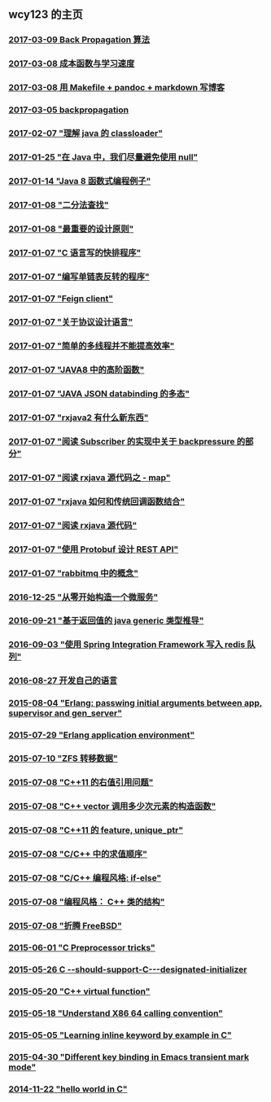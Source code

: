## wcy123 的主页 
<h3><a href="blog/2017-03-09-Back-Propagation-算法的向量表示.html">2017-03-09 Back Propagation 算法</a></h3>
<h3><a href="blog/2017-03-08-cros-entroy-成本函数.html">2017-03-08 成本函数与学习速度</a></h3>
<h3><a href="blog/2017-03-08-用-markdown-写笔记.html">2017-03-08 用 Makefile + pandoc + markdown 写博客</a></h3>
<h3><a href="blog/2017-03-05-backpropagation.html">2017-03-05 backpropagation</a></h3>
<h3><a href="blog/2017-02-07-理解-java-的-classloader.html">2017-02-07 "理解 java 的 classloader"</a></h3>
<h3><a href="blog/2017-01-25-在-Java-中，我们尽量避免使用-null.html">2017-01-25 "在 Java 中，我们尽量避免使用 null"</a></h3>
<h3><a href="blog/2017-01-14-Java---函数式编程例子.html">2017-01-14 "Java 8 函数式编程例子"</a></h3>
<h3><a href="blog/2017-01-08-二分法查找.html">2017-01-08 "二分法查找"</a></h3>
<h3><a href="blog/2017-01-08-最重要的设计原则.html">2017-01-08 "最重要的设计原则"</a></h3>
<h3><a href="blog/2017-01-07-C-语言写的快排程序.html">2017-01-07 "C 语言写的快排程序"</a></h3>
<h3><a href="blog/2017-01-07-编写单链表反转的程序.html">2017-01-07 "编写单链表反转的程序"</a></h3>
<h3><a href="blog/2017-01-07-Feign-client.html">2017-01-07 "Feign client"</a></h3>
<h3><a href="blog/2017-01-07-关于协议设计语言.html">2017-01-07 "关于协议设计语言"</a></h3>
<h3><a href="blog/2017-01-07-简单的多线程并不能提高效率.html">2017-01-07 "简单的多线程并不能提高效率"</a></h3>
<h3><a href="blog/2017-01-07-JAVA--中的高阶函数.html">2017-01-07 "JAVA8 中的高阶函数"</a></h3>
<h3><a href="blog/2017-01-07-JAVA-JSON-databinding-的多态.html">2017-01-07 "JAVA JSON databinding 的多态"</a></h3>
<h3><a href="blog/2017-01-07-rxjava--有什么新东西.html">2017-01-07 "rxjava2 有什么新东西"</a></h3>
<h3><a href="blog/2017-01-07-阅读-Subscriber-的实现中关于--backpressure-的部分.html">2017-01-07 "阅读 Subscriber 的实现中关于  backpressure 的部分"</a></h3>
<h3><a href="blog/2017-01-07-阅读-rxjava-源代码之----map.html">2017-01-07 "阅读 rxjava 源代码之  - map"</a></h3>
<h3><a href="blog/2017-01-07-rxjava-如何和传统回调函数结合.html">2017-01-07 "rxjava 如何和传统回调函数结合"</a></h3>
<h3><a href="blog/2017-01-07-阅读-rxjava-源代码.html">2017-01-07 "阅读 rxjava 源代码"</a></h3>
<h3><a href="blog/2017-01-07-使用-Protobuf-设计-REST-API.html">2017-01-07 "使用 Protobuf 设计 REST API"</a></h3>
<h3><a href="blog/2017-01-07-rabbitmq-中的概念.html">2017-01-07 "rabbitmq 中的概念"</a></h3>
<h3><a href="blog/2016-12-25-从零开始构造一个微服务.html">2016-12-25 "从零开始构造一个微服务"</a></h3>
<h3><a href="blog/2016-09-21-基于返回值的-java-generic-类型推导.html">2016-09-21 "基于返回值的 java generic 类型推导"</a></h3>
<h3><a href="blog/2016-09-03-使用-Spring-Integration-Framework-写入-redis-队列.html">2016-09-03 "使用 Spring Integration Framework 写入 redis 队列"</a></h3>
<h3><a href="blog/2016-08-27-开发自己的语言.html">2016-08-27 开发自己的语言</a></h3>
<h3><a href="blog/2015-08-04-Erlang--passwing-initial-arguments-between-app--supervisor-and-gen-server.html">2015-08-04 "Erlang: passwing initial arguments between app, supervisor and gen_server"</a></h3>
<h3><a href="blog/2015-07-29-Erlang-application-environment.html">2015-07-29 "Erlang application environment"</a></h3>
<h3><a href="blog/2015-07-10-ZFS-----.html">2015-07-10 "ZFS 转移数据"</a></h3>
<h3><a href="blog/2015-07-08-C------------.html">2015-07-08 "C++11 的右值引用问题"</a></h3>
<h3><a href="blog/2015-07-08-C---vector-A----A--A------.html">2015-07-08 "C++ vector 调用多少次元素的构造函数"</a></h3>
<h3><a href="blog/2015-07-08-C-------feature--unique-ptr.html">2015-07-08 "C++11 的 feature, unique_ptr"</a></h3>
<h3><a href="blog/2015-07-08-C-C---------.html">2015-07-08 "C/C++ 中的求值顺序"</a></h3>
<h3><a href="blog/2015-07-08-C-C---------if-else.html">2015-07-08 "C/C++ 编程风格: if-else"</a></h3>
<h3><a href="blog/2015-07-08-------C-------.html">2015-07-08 "编程风格： C++ 类的结构"</a></h3>
<h3><a href="blog/2015-07-08----FreeBSD.html">2015-07-08 "折腾 FreeBSD"</a></h3>
<h3><a href="blog/2015-06-01-C-Preprocessor-tricks.html">2015-06-01 "C Preprocessor tricks"</a></h3>
<h3><a href="blog/2015-05-26-C---should-support-C---designated-initializer.html">2015-05-26 C --should-support-C---designated-initializer</a></h3>
<h3><a href="blog/2015-05-20-C---virtual-function.html">2015-05-20 "C++ virtual function"</a></h3>
<h3><a href="blog/2015-05-18-Understand-X------calling-convention.html">2015-05-18 "Understand X86 64 calling convention"</a></h3>
<h3><a href="blog/2015-05-05-Learning-inline-keyword-by-example-in-C.html">2015-05-05 "Learning inline keyword by example in C"</a></h3>
<h3><a href="blog/2015-04-30-Different-key-binding-in-Emacs-transient-mark-mode.html">2015-04-30 "Different key binding in Emacs transient mark mode"</a></h3>
<h3><a href="blog/2014-11-22-c-hello-world.html">2014-11-22 "hello world in C"</a></h3>
